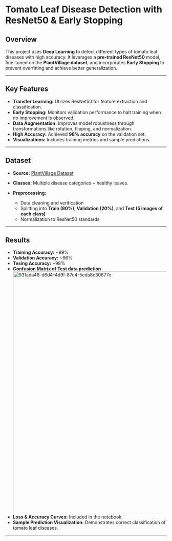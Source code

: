 # Tomato Leaf Disease Detection with ResNet50 & Early Stopping

## Overview

This project uses **Deep Learning** to detect different types of tomato leaf diseases with high accuracy.
It leverages a **pre-trained ResNet50** model, fine-tuned on the **PlantVillage dataset**, and incorporates **Early Stopping** to prevent overfitting and achieve better generalization.

---

## Key Features

* **Transfer Learning:** Utilizes ResNet50 for feature extraction and classification.
* **Early Stopping:** Monitors validation performance to halt training when no improvement is observed.
* **Data Augmentation:** Improves model robustness through transformations like rotation, flipping, and normalization.
* **High Accuracy:** Achieved **98% accuracy** on the validation set.
* **Visualizations:** Includes training metrics and sample predictions.

---

## Dataset

* **Source:** [PlantVillage Dataset](https://www.kaggle.com/datasets/emmarex/plantdisease)
* **Classes:** Multiple disease categories + healthy leaves.
* **Preprocessing:**


  * Data cleaning and verification
  * Splitting into **Train (80%)**, **Validation (20%)**, and **Test (5 images of each class)**
  * Normalization to ResNet50 standards

---

## Results

* **Training Accuracy:** \~99%
* **Validation Accuracy:** \~96%
* **Tesing Accuracy:** \~98%
* **Confusion Matrix of Test data prediction**<img width="810" height="753" alt="931ada48-d6d4-4d9f-87c4-5eda8c30677e" src="https://github.com/user-attachments/assets/857962d2-a838-433d-b574-12a4c045d12c" />
* **Loss & Accuracy Curves:** Included in the notebook.
* **Sample Prediction Visualization:** Demonstrates correct classification of tomato leaf diseases.

---

